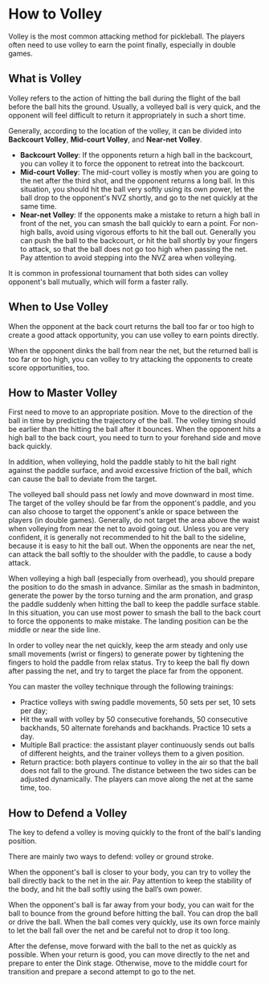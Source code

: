 # How to Volley

Volley is the most common attacking method for pickleball. The players often need to use volley to earn the point finally, especially in double games.

## What is Volley

Volley refers to the action of hitting the ball during the flight of the ball before the ball hits the ground. Usually, a volleyed ball is very quick, and the opponent will feel difficult to return it appropriately in such a short time.

Generally, according to the location of the volley, it can be divided into **Backcourt Volley**, **Mid-court Volley**, and **Near-net Volley**.

* **Backcourt Volley**: If the opponents return a high ball in the backcourt, you can volley it to force the opponent to retreat into the backcourt.
* **Mid-court Volley**: The mid-court volley is mostly when you are going to the net after the third shot, and the opponent returns a long ball. In this situation, you should hit the ball very softly using its own power, let the ball drop to the opponent's NVZ shortly, and go to the net quickly at the same time.
* **Near-net Volley**: If the opponents make a mistake to return a high ball in front of the net, you can smash the ball quickly to earn a point. For non-high balls, avoid using vigorous efforts to hit the ball out. Generally you can push the ball to the backcourt, or hit the ball shortly by your fingers to attack, so that the ball does not go too high when passing the net. Pay attention to avoid stepping into the NVZ area when volleying.

It is common in professional tournament that both sides can volley opponent's ball mutually, which will form a faster rally.

## When to Use Volley

When the opponent at the back court returns the ball too far or too high to create a good attack opportunity, you can use volley to earn points directly.

When the opponent dinks the ball from near the net, but the returned ball is too far or too high, you can volley to try attacking the opponents to create score opportunities, too.

## How to Master Volley

First need to move to an appropriate position. Move to the direction of the ball in time by predicting the trajectory of the ball. The volley timing should be earlier than the hitting the ball after it bounces. When the opponent hits a high ball to the back court, you need to turn to your forehand side and move back quickly.

In addition, when volleying, hold the paddle stably to hit the ball right against the paddle surface, and avoid excessive friction of the ball, which can cause the ball to deviate from the target.

The volleyed ball should pass net lowly and move downward in most time. The target of the volley should be far from the opponent's paddle, and you can also choose to target the opponent's ankle or space between the players (in double games). Generally, do not target the area above the waist when volleying from near the net to avoid going out. Unless you are very confident, it is generally not recommended to hit the ball to the sideline, because it is easy to hit the ball out. When the opponents are near the net, can attack the ball softly to the shoulder with the paddle, to cause a body attack.

When volleying a high ball (especially from overhead), you should prepare the position to do the smash in advance. Similar as the smash in badminton, generate the power by the torso turning and the arm pronation, and grasp the paddle suddenly when hitting the ball to keep the paddle surface stable. In this situation, you can use most power to smash the ball to the back court to force the opponents to make mistake. The landing position can be the middle or near the side line.

In order to volley near the net quickly, keep the arm steady and only use small movements (wrist or fingers) to generate power by tightening the fingers to hold the paddle from relax status. Try to keep the ball fly down after passing the net, and try to target the place far from the opponent.

You can master the volley technique through the following trainings:

* Practice volleys with swing paddle movements, 50 sets per set, 10 sets per day;
* Hit the wall with volley by 50 consecutive forehands, 50 consecutive backhands, 50 alternate forehands and backhands. Practice 10 sets a day.
* Multiple Ball practice: the assistant player continuously sends out balls of different heights, and the trainer volleys them to a given position.
* Return practice: both players continue to volley in the air so that the ball does not fall to the ground. The distance between the two sides can be adjusted dynamically. The players can move along the net at the same time, too.

## How to Defend a Volley

The key to defend a volley is moving quickly to the front of the ball's landing position.

There are mainly two ways to defend: volley or ground stroke.

When the opponent's ball is closer to your body, you can try to volley the ball directly back to the net in the air. Pay attention to keep the stability of the body, and hit the ball softly using the ball’s own power.

When the opponent's ball is far away from your body, you can wait for the ball to bounce from the ground before hitting the ball. You can drop the ball or drive the ball. When the ball comes very quickly, use its own force mainly to let the ball fall over the net and be careful not to drop it too long.

After the defense, move forward with the ball to the net as quickly as possible. When your return is good, you can move directly to the net and prepare to enter the Dink stage. Otherwise, move to the middle court for transition and prepare a second attempt to go to the net. 
